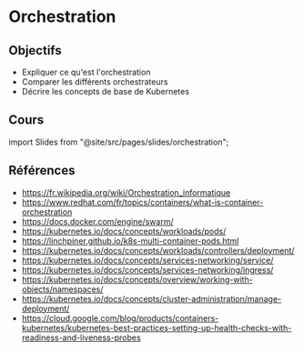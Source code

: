 # Orchestration

## Objectifs

- Expliquer ce qu'est l'orchestration
- Comparer les différents orchestrateurs
- Décrire les concepts de base de Kubernetes

## Cours

import Slides from "@site/src/pages/slides/orchestration";

<Slides embedded />

## Références

- https://fr.wikipedia.org/wiki/Orchestration_informatique
- https://www.redhat.com/fr/topics/containers/what-is-container-orchestration
- https://docs.docker.com/engine/swarm/
- https://kubernetes.io/docs/concepts/workloads/pods/
- https://linchpiner.github.io/k8s-multi-container-pods.html
- https://kubernetes.io/docs/concepts/workloads/controllers/deployment/
- https://kubernetes.io/docs/concepts/services-networking/service/
- https://kubernetes.io/docs/concepts/services-networking/ingress/
- https://kubernetes.io/docs/concepts/overview/working-with-objects/namespaces/
- https://kubernetes.io/docs/concepts/cluster-administration/manage-deployment/
- https://cloud.google.com/blog/products/containers-kubernetes/kubernetes-best-practices-setting-up-health-checks-with-readiness-and-liveness-probes
